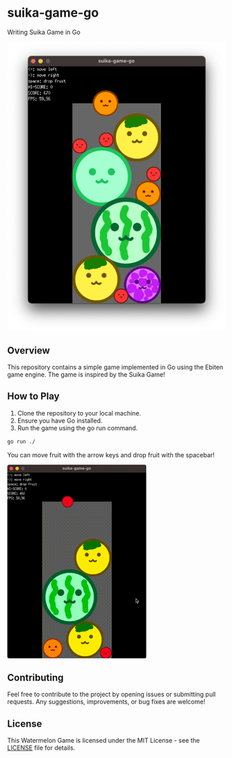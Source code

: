 # suika-game-go
Writing Suika Game in Go

![screen shot](docs/screenshot.png)

## Overview

This repository contains a simple game implemented in Go using the Ebiten game engine. The game is inspired by the Suika Game!

## How to Play

1. Clone the repository to your local machine.
2. Ensure you have Go installed.
3. Run the game using the go run command.

```bash
go run ./
```

You can move fruit with the arrow keys and drop fruit with the spacebar!

![movie](docs/movie.gif)

## Contributing

Feel free to contribute to the project by opening issues or submitting pull requests. Any suggestions, improvements, or bug fixes are welcome!

## License

This Watermelon Game is licensed under the MIT License - see the [LICENSE](LICENSE) file for details.

